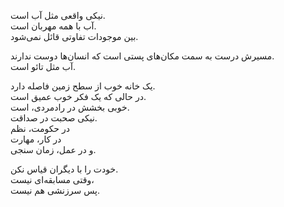 نیکی واقعی مثل آب است.  
آب با همه مهربان است.  
بین موجودات تفاوتی قائل نمی‌شود.

مسیرش درست به سمت مکان‌های پستی است که   انسان‌ها دوست ندارند.  
آب مثل تائو است.

یک خانه خوب از سطح زمین فاصله دارد.  
در حالی که یک فکر خوب عمیق است.  
خوبی بخشش در رادمردی، است.  
نیکی صحبت در صداقت.  
در حکومت، نظم  
در کار، مهارت  
و در عمل، زمان سنجی.

خودت را با دیگران قیاس نکن.  
وقتی مسابقه‌ای نیست،  
پس سرزنشی هم نیست.
